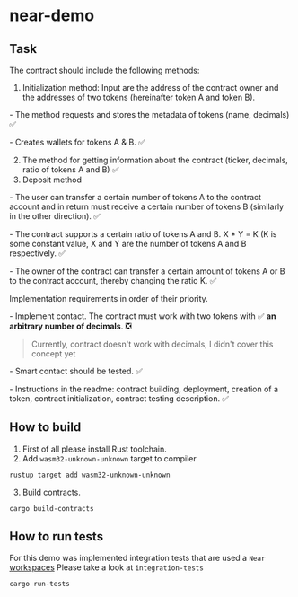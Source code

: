 # near-demo

## Task
The contract should include the following methods:
1. Initialization method:
Input are the address of the contract owner and the addresses of two tokens (hereinafter token A and token B).

\- The method requests and stores the metadata of tokens (name, decimals) ✅

\- Creates wallets for tokens А & В. ✅

2. The method for getting information about the contract (ticker, decimals, ratio of tokens A and B) ✅
3. Deposit method

\- The user can transfer a certain number of tokens A to the contract account and in return
   must receive a certain number of tokens B (similarly in the other direction).  ✅

\- The contract supports a certain ratio of tokens A and B. X * Y = K (K is some constant value, X and Y
   are the number of tokens A and B respectively. ✅

\- The owner of the contract can transfer a certain amount of tokens A or B to the contract account, thereby changing the ratio K. ✅

Implementation requirements in order of their priority.

\- Implement contact. The contract must work with two tokens with ✅
 **an arbitrary number of decimals**. ❎

> Currently, contract doesn't work with decimals, I didn't cover this concept yet

\- Smart contact should be tested. ✅

\- Instructions in the readme: contract building, deployment, creation of a token, contract initialization, contract testing description. ✅

## How to build

1. First of all please install Rust toolchain.
2. Add `wasm32-unknown-unknown` target to compiler
```sh 
rustup target add wasm32-unknown-unknown
```
3. Build contracts.
```sh
cargo build-contracts 
```

## How to run tests

For this demo was implemented integration tests that are used a `Near` [workspaces](https://github.com/near/workspaces-rs)
Please take a look at `integration-tests`

```sh
cargo run-tests
```
